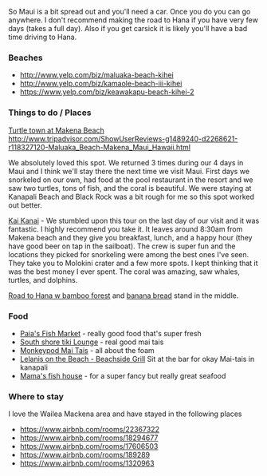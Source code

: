 So Maui is a bit spread out and you'll need a car. Once you do you can go anywhere. I don't recommend making the road to Hana if you
have very few days (takes a full day). Also if you get carsick it is likely you'll have a bad time driving to Hana.

### Beaches
* http://www.yelp.com/biz/maluaka-beach-kihei
* http://www.yelp.com/biz/kamaole-beach-iii-kihei
* https://www.yelp.com/biz/keawakapu-beach-kihei-2


### Things to do / Places

[Turtle town at Makena Beach](http://www.hawaiisnorkelingguide.com/turtle_town_maui.html)
http://www.tripadvisor.com/ShowUserReviews-g1489240-d2268621-r118327120-Maluaka_Beach-Makena_Maui_Hawaii.html

We absolutely loved this spot. We returned 3 times during our 4 days in Maui and I think we'll stay there the next time we visit Maui.
First days we snorkeled on our own, had food at the pool restaurant in the resort and we saw two turtles, tons of fish, and the coral is
beautiful. We were staying at Kanapali Beach and Black Rock was a bit rough for me so this spot worked out better.

[Kai Kanai](http://www.kaikanani.com/) - We stumbled upon this tour on the last day of our visit and it was fantastic. I highly recommend you take it. It leaves around 8:30am from Makena beach and they give you breakfast, lunch, and a happy hour (they have good beer on tap in the sailboat). The crew is
super fun and the locations they picked for snorkeling were among the best ones I've seen. They take you to Molokini crater and a few more
spots. I kept thinking that it was the best money I ever spent. The coral was amazing, saw whales, turtles, and dolphins.

[Road to Hana w bamboo forest](https://www.paradise-found-in-maui.com/bamboo-forest.html) and [banana bread](https://ocmomblog.com/halfway-hana-home-original-banana-bread/) stand in the middle.


### Food

* [Paia's Fish Market](https://www.yelp.com/biz/paia-fish-market-southside-kihei) - really good food that's super fresh
* [South shore tiki Lounge](http://southshoretiki.com/) - real good mai tais
* [Monkeypod Mai Tais](https://www.yelp.com/biz/monkeypod-kitchen-by-merriman-kihei) - all about the foam
* [Lelanis on the Beach - Beachside Grill](http://www.leilanis.com/menus/beachside-grill) Sit at the bar for okay Mai-tais in kanapali
* [Mama's fish house](https://www.mamasfishhouse.com/) - for a super fancy but really great seafood


### Where to stay

I love the Wailea Mackena area and have stayed in the following places
* https://www.airbnb.com/rooms/22367322
* https://www.airbnb.com/rooms/18294677
* https://www.airbnb.com/rooms/17606503
* https://www.airbnb.com/rooms/189289
* https://www.airbnb.com/rooms/1320963
